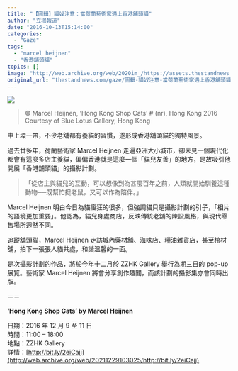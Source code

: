 ```yaml
---
title: "【圖輯】貓奴注意：當荷蘭藝術家遇上香港舖頭貓"
author: "立場報道"
date: "2016-10-13T15:14:00"
categories:
  - "Gaze"
tags:
  - "marcel heijnen"
  - "香港舖頭貓"
topics: []
image: "http://web.archive.org/web/2020im_/https://assets.thestandnews.com/media/photos/gallery/107/M.20Heijnen2C20HK20Shop20Cats202350_QoX5W.jpg"
original_url: "thestandnews.com/gaze/圖輯-貓奴注意-當荷蘭藝術家遇上香港舖頭貓"
---
```

![](http://web.archive.org/web/2020im_/https://assets.thestandnews.com/media/photos/gallery/107/M.20Heijnen2C20HK20Shop20Cats202350_QoX5W.jpg)
> © Marcel Heijnen, ‘Hong Kong Shop Cats’ # (nr), Hong Kong 2016 Courtesy of Blue Lotus Gallery, Hong Kong

中上環一帶，不少老舖都有養貓的習慣，遂形成香港舖頭貓的獨特風景。

過去廿多年，荷蘭藝術家 Marcel Heijnen 走遍亞洲大小城市，卻未見一個現代化都會有這麼多店主養貓，偏偏香港就是這麼一個「貓兒友善」的地方，是故吸引他開展「香港舖頭貓」的攝影計劃。

> 「從店主與貓兒的互動，可以想像到為甚麼百年之前，人類就開始馴養這種動物──既幫忙捉老鼠，又可以作為陪伴。」

Marcel Heijnen 明白今日為貓瘋狂的很多，但強調貓只是攝影計劃的引子，「相片的語境更加重要」。他認為，貓兒身處商店，反映傳統老舖的陳設風格，與現代零售場所迥然不同。

追蹤舖頭貓，Marcel Heijnen 走訪城內藥材舖、海味店、糧油雜貨店，甚至棺材舖，拍下一張張人貓共處，和諧溫馨的一面。

是次攝影計劃的作品，將於今年十二月於 ZZHK Gallery 舉行為期三日的 pop-up 展覽。藝術家 Marcel Heijnen 將會分享創作趣聞，而該計劃的攝影集亦會同時出版。

－－

**‘Hong Kong Shop Cats’ by Marcel Heijnen**

日期：2016 年 12 月 9 至 11 日  
時間：11:00 – 18:00  
地點：ZZHK Gallery  
詳情：[http://bit.ly/2eiCajj](http://web.archive.org/web/20211229103025/http://bit.ly/2eiCajj)